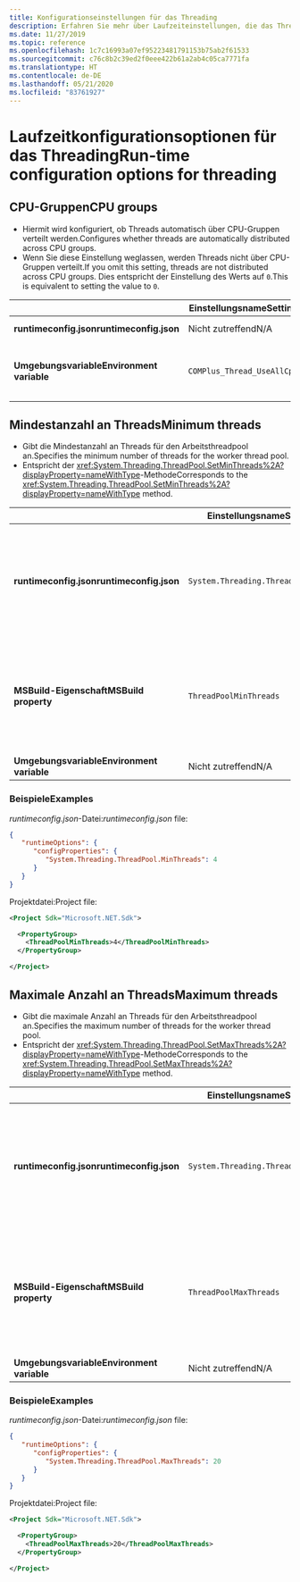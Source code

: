 ```yaml
---
title: Konfigurationseinstellungen für das Threading
description: Erfahren Sie mehr über Laufzeiteinstellungen, die das Threading für .NET Core-Apps konfigurieren.
ms.date: 11/27/2019
ms.topic: reference
ms.openlocfilehash: 1c7c16993a07ef95223481791153b75ab2f61533
ms.sourcegitcommit: c76c8b2c39ed2f0eee422b61a2ab4c05ca7771fa
ms.translationtype: HT
ms.contentlocale: de-DE
ms.lasthandoff: 05/21/2020
ms.locfileid: "83761927"
---
```

# <a name="run-time-configuration-options-for-threading"></a><span data-ttu-id="3b8b7-103">Laufzeitkonfigurationsoptionen für das Threading</span><span class="sxs-lookup"><span data-stu-id="3b8b7-103">Run-time configuration options for threading</span></span>

## <a name="cpu-groups"></a><span data-ttu-id="3b8b7-104">CPU-Gruppen</span><span class="sxs-lookup"><span data-stu-id="3b8b7-104">CPU groups</span></span>

- <span data-ttu-id="3b8b7-105">Hiermit wird konfiguriert, ob Threads automatisch über CPU-Gruppen verteilt werden.</span><span class="sxs-lookup"><span data-stu-id="3b8b7-105">Configures whether threads are automatically distributed across CPU groups.</span></span>
- <span data-ttu-id="3b8b7-106">Wenn Sie diese Einstellung weglassen, werden Threads nicht über CPU-Gruppen verteilt.</span><span class="sxs-lookup"><span data-stu-id="3b8b7-106">If you omit this setting, threads are not distributed across CPU groups.</span></span> <span data-ttu-id="3b8b7-107">Dies entspricht der Einstellung des Werts auf `0`.</span><span class="sxs-lookup"><span data-stu-id="3b8b7-107">This is equivalent to setting the value to `0`.</span></span>

| | <span data-ttu-id="3b8b7-108">Einstellungsname</span><span class="sxs-lookup"><span data-stu-id="3b8b7-108">Setting name</span></span> | <span data-ttu-id="3b8b7-109">Werte</span><span class="sxs-lookup"><span data-stu-id="3b8b7-109">Values</span></span> |
| - | - | - |
| <span data-ttu-id="3b8b7-110">**runtimeconfig.json**</span><span class="sxs-lookup"><span data-stu-id="3b8b7-110">**runtimeconfig.json**</span></span> | <span data-ttu-id="3b8b7-111">Nicht zutreffend</span><span class="sxs-lookup"><span data-stu-id="3b8b7-111">N/A</span></span> | <span data-ttu-id="3b8b7-112">Nicht zutreffend</span><span class="sxs-lookup"><span data-stu-id="3b8b7-112">N/A</span></span> |
| <span data-ttu-id="3b8b7-113">**Umgebungsvariable**</span><span class="sxs-lookup"><span data-stu-id="3b8b7-113">**Environment variable**</span></span> | `COMPlus_Thread_UseAllCpuGroups` | <span data-ttu-id="3b8b7-114">`0` – deaktiviert</span><span class="sxs-lookup"><span data-stu-id="3b8b7-114">`0` - disabled</span></span><br/><span data-ttu-id="3b8b7-115">`1` – aktiviert</span><span class="sxs-lookup"><span data-stu-id="3b8b7-115">`1` - enabled</span></span> |

## <a name="minimum-threads"></a><span data-ttu-id="3b8b7-116">Mindestanzahl an Threads</span><span class="sxs-lookup"><span data-stu-id="3b8b7-116">Minimum threads</span></span>

- <span data-ttu-id="3b8b7-117">Gibt die Mindestanzahl an Threads für den Arbeitsthreadpool an.</span><span class="sxs-lookup"><span data-stu-id="3b8b7-117">Specifies the minimum number of threads for the worker thread pool.</span></span>
- <span data-ttu-id="3b8b7-118">Entspricht der <xref:System.Threading.ThreadPool.SetMinThreads%2A?displayProperty=nameWithType>-Methode</span><span class="sxs-lookup"><span data-stu-id="3b8b7-118">Corresponds to the <xref:System.Threading.ThreadPool.SetMinThreads%2A?displayProperty=nameWithType> method.</span></span>

| | <span data-ttu-id="3b8b7-119">Einstellungsname</span><span class="sxs-lookup"><span data-stu-id="3b8b7-119">Setting name</span></span> | <span data-ttu-id="3b8b7-120">Werte</span><span class="sxs-lookup"><span data-stu-id="3b8b7-120">Values</span></span> |
| - | - | - |
| <span data-ttu-id="3b8b7-121">**runtimeconfig.json**</span><span class="sxs-lookup"><span data-stu-id="3b8b7-121">**runtimeconfig.json**</span></span> | `System.Threading.ThreadPool.MinThreads` | <span data-ttu-id="3b8b7-122">Eine ganze Zahl, die die Mindestanzahl an Threads angibt</span><span class="sxs-lookup"><span data-stu-id="3b8b7-122">An integer that represents the minimum number of threads</span></span> |
| <span data-ttu-id="3b8b7-123">**MSBuild-Eigenschaft**</span><span class="sxs-lookup"><span data-stu-id="3b8b7-123">**MSBuild property**</span></span> | `ThreadPoolMinThreads` | <span data-ttu-id="3b8b7-124">Eine ganze Zahl, die die Mindestanzahl an Threads angibt</span><span class="sxs-lookup"><span data-stu-id="3b8b7-124">An integer that represents the minimum number of threads</span></span> |
| <span data-ttu-id="3b8b7-125">**Umgebungsvariable**</span><span class="sxs-lookup"><span data-stu-id="3b8b7-125">**Environment variable**</span></span> | <span data-ttu-id="3b8b7-126">Nicht zutreffend</span><span class="sxs-lookup"><span data-stu-id="3b8b7-126">N/A</span></span> | <span data-ttu-id="3b8b7-127">Nicht zutreffend</span><span class="sxs-lookup"><span data-stu-id="3b8b7-127">N/A</span></span> |

### <a name="examples"></a><span data-ttu-id="3b8b7-128">Beispiele</span><span class="sxs-lookup"><span data-stu-id="3b8b7-128">Examples</span></span>

<span data-ttu-id="3b8b7-129">*runtimeconfig.json*-Datei:</span><span class="sxs-lookup"><span data-stu-id="3b8b7-129">*runtimeconfig.json* file:</span></span>

```json
{
   "runtimeOptions": {
      "configProperties": {
         "System.Threading.ThreadPool.MinThreads": 4
      }
   }
}
```

<span data-ttu-id="3b8b7-130">Projektdatei:</span><span class="sxs-lookup"><span data-stu-id="3b8b7-130">Project file:</span></span>

```xml
<Project Sdk="Microsoft.NET.Sdk">

  <PropertyGroup>
    <ThreadPoolMinThreads>4</ThreadPoolMinThreads>
  </PropertyGroup>

</Project>
```

## <a name="maximum-threads"></a><span data-ttu-id="3b8b7-131">Maximale Anzahl an Threads</span><span class="sxs-lookup"><span data-stu-id="3b8b7-131">Maximum threads</span></span>

- <span data-ttu-id="3b8b7-132">Gibt die maximale Anzahl an Threads für den Arbeitsthreadpool an.</span><span class="sxs-lookup"><span data-stu-id="3b8b7-132">Specifies the maximum number of threads for the worker thread pool.</span></span>
- <span data-ttu-id="3b8b7-133">Entspricht der <xref:System.Threading.ThreadPool.SetMaxThreads%2A?displayProperty=nameWithType>-Methode</span><span class="sxs-lookup"><span data-stu-id="3b8b7-133">Corresponds to the <xref:System.Threading.ThreadPool.SetMaxThreads%2A?displayProperty=nameWithType> method.</span></span>

| | <span data-ttu-id="3b8b7-134">Einstellungsname</span><span class="sxs-lookup"><span data-stu-id="3b8b7-134">Setting name</span></span> | <span data-ttu-id="3b8b7-135">Werte</span><span class="sxs-lookup"><span data-stu-id="3b8b7-135">Values</span></span> |
| - | - | - |
| <span data-ttu-id="3b8b7-136">**runtimeconfig.json**</span><span class="sxs-lookup"><span data-stu-id="3b8b7-136">**runtimeconfig.json**</span></span> | `System.Threading.ThreadPool.MaxThreads` | <span data-ttu-id="3b8b7-137">Eine ganze Zahl, die die maximale Anzahl der Threads darstellt</span><span class="sxs-lookup"><span data-stu-id="3b8b7-137">An integer that represents the maximum number of threads</span></span> |
| <span data-ttu-id="3b8b7-138">**MSBuild-Eigenschaft**</span><span class="sxs-lookup"><span data-stu-id="3b8b7-138">**MSBuild property**</span></span> | `ThreadPoolMaxThreads` | <span data-ttu-id="3b8b7-139">Eine ganze Zahl, die die maximale Anzahl der Threads darstellt</span><span class="sxs-lookup"><span data-stu-id="3b8b7-139">An integer that represents the maximum number of threads</span></span> |
| <span data-ttu-id="3b8b7-140">**Umgebungsvariable**</span><span class="sxs-lookup"><span data-stu-id="3b8b7-140">**Environment variable**</span></span> | <span data-ttu-id="3b8b7-141">Nicht zutreffend</span><span class="sxs-lookup"><span data-stu-id="3b8b7-141">N/A</span></span> | <span data-ttu-id="3b8b7-142">Nicht zutreffend</span><span class="sxs-lookup"><span data-stu-id="3b8b7-142">N/A</span></span> |

### <a name="examples"></a><span data-ttu-id="3b8b7-143">Beispiele</span><span class="sxs-lookup"><span data-stu-id="3b8b7-143">Examples</span></span>

<span data-ttu-id="3b8b7-144">*runtimeconfig.json*-Datei:</span><span class="sxs-lookup"><span data-stu-id="3b8b7-144">*runtimeconfig.json* file:</span></span>

```json
{
   "runtimeOptions": {
      "configProperties": {
         "System.Threading.ThreadPool.MaxThreads": 20
      }
   }
}
```

<span data-ttu-id="3b8b7-145">Projektdatei:</span><span class="sxs-lookup"><span data-stu-id="3b8b7-145">Project file:</span></span>

```xml
<Project Sdk="Microsoft.NET.Sdk">

  <PropertyGroup>
    <ThreadPoolMaxThreads>20</ThreadPoolMaxThreads>
  </PropertyGroup>

</Project>
```
